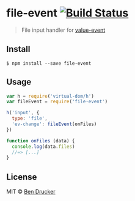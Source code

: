 # file-event [![Build Status](https://travis-ci.org/bendrucker/file-event.svg?branch=master)](https://travis-ci.org/bendrucker/file-event)

> File input handler for [value-event](https://github.com/raynos/value-event)


## Install

```
$ npm install --save file-event
```


## Usage

```js
var h = require('virtual-dom/h')
var fileEvent = require('file-event')

h('input', {
  type: 'file',
  'ev-change': fileEvent(onFiles)
})

function onFiles (data) {
  console.log(data.files)
  //=> [...]
}
```


## License

MIT © [Ben Drucker](http://bendrucker.me)
